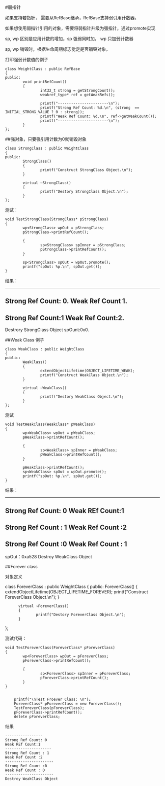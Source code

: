 #弱指针

如果支持若指针， 需要从RefBase继承，RefBase支持弱引用计数器。

如果想使用弱指针引用的对象，需要将弱指针升级为强指针，通过promote实现

sp, wp 区别是应用计数的增加，sp 强弱同时加， wp 只加弱计数器

sp, wp 销毁时，根据生命周期标志觉定是否销毁对象。


打印强弱计数值的例子


    class WeightClass : public RefBase
    {
    public:
            void printRefCount()
            {
                    int32_t strong = getStrongCount();
                    weakref_type* ref = getWeakRefs();

                    printf("-----------------------\n");
                    printf("Strong Ref Count: %d.\n", (strong  == INITIAL_STRONG_VALUE ? 0 : strong));
                    printf("Weak Ref Count: %d.\n", ref->getWeakCount());
                    printf("-----------------------\n");
            }
    };

##强对象，只要强引用计数为0就销毁对象

    class StrongClass : public WeightClass
    {
    public:
            StrongClass()
            {
                    printf("Construct StrongClass Object.\n");
            }

            virtual ~StrongClass()
            {
                    printf("Destory StrongClass Object.\n");
            }
    };

测试：

    void TestStrongClass(StrongClass* pStrongClass)
    {
            wp<StrongClass> wpOut = pStrongClass;
            pStrongClass->printRefCount();

            {
                    sp<StrongClass> spInner = pStrongClass;
                    pStrongClass->printRefCount();
            }

            sp<StrongClass> spOut = wpOut.promote();
            printf("spOut: %p.\n", spOut.get());
    }

结果：

--------------------
Strong Ref Count: 0.
Weak Ref Count 1.
----------------------
Strong Ref Count:1
Weak Ref Count:2.
--------------------
Destrory StrongClass Object
spOunt:0x0.


##Weak Class 例子

    class WeakClass : public WeightClass
    {
    public:
            WeakClass()
            {
                    extendObjectLifetime(OBJECT_LIFETIME_WEAK);
                    printf("Construct WeakClass Object.\n");
            }

            virtual ~WeakClass()
            {
                    printf("Destory WeakClass Object.\n");
            }
    };


测试

    void TestWeakClass(WeakClass* pWeakClass)
    {
            wp<WeakClass> wpOut = pWeakClass;
            pWeakClass->printRefCount();

            {
                    sp<WeakClass> spInner = pWeakClass;
                    pWeakClass->printRefCount();
            }

            pWeakClass->printRefCount();
            sp<WeakClass> spOut = wpOut.promote();
            printf("spOut: %p.\n", spOut.get());
    }

结果：

-----------------
Strong Ref Count: 0
Weak REf Count:1
---------------------
Strong Ref Count : 1
Weak Ref Count :2
----------------------
Strong Ref Count :0
Weak Ref Count : 1
----------------------
spOut：0xa528
Destroy WeakClass Object

##Forever class

对象定义

  class ForeverClass : public WeightClass
  {
  public:
          ForeverClass()
          {
                  extendObjectLifetime(OBJECT_LIFETIME_FOREVER);
                  printf("Construct ForeverClass Object.\n");
          }

          virtual ~ForeverClass()
          {
                  printf("Destory ForeverClass Object.\n");
          }
  };

测试代码：

    void TestForeverClass(ForeverClass* pForeverClass)
    {
            wp<ForeverClass> wpOut = pForeverClass;
            pForeverClass->printRefCount();

            {
                    sp<ForeverClass> spInner = pForeverClass;
                    pForeverClass->printRefCount();
            }
    }


        printf("\nTest Froever Class: \n");
        ForeverClass* pForeverClass = new ForeverClass();
        TestForeverClass(pForeverClass);
        pForeverClass->printRefCount();
        delete pForeverClass;

结果

    -----------------
    Strong Ref Count: 0
    Weak REf Count:1
    ---------------------
    Strong Ref Count : 1
    Weak Ref Count :2
    ----------------------
    Strong Ref Count :0
    Weak Ref Count : 0
    ----------------------
    Destroy WeakClass Object
